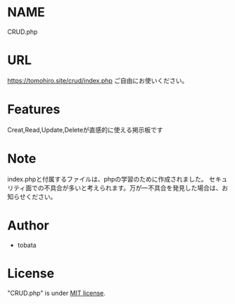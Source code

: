 # NAME
CRUD.php

# URL
https://tomohiro.site/crud/index.php
ご自由にお使いください。

# Features
Creat,Read,Update,Deleteが直感的に使える掲示板です

# Note
index.phpと付属するファイルは、phpの学習のために作成されました。
セキュリティ面での不具合が多いと考えられます。万が一不具合を発見した場合は、お知らせください。

# Author
* tobata

# License
"CRUD.php" is under [MIT license](https://en.wikipedia.org/wiki/MIT_License).
